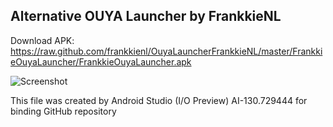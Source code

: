 Alternative OUYA Launcher by FrankkieNL
---------------------------------------

Download APK: https://raw.github.com/frankkienl/OuyaLauncherFrankkieNL/master/FrankkieOuyaLauncher/FrankkieOuyaLauncher.apk

![Screenshot](https://raw.github.com/frankkienl/OuyaLauncherFrankkieNL/master/screenshots/ouya_launcher2.png "Screenshot")

This file was created by Android Studio (I/O Preview) AI-130.729444 for binding GitHub repository
